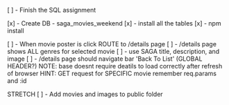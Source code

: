 [ ] - Finish the SQL assignment

[x] - Create DB - saga_movies_weekend
[x] - install all the tables
[x] - npm install

[ ] - When movie poster is click ROUTE to /details page
    [ ] - /details page shows ALL genres for selected movie
            [ ] -  use SAGA title, description, and image
    [ ] - /details page should navigate bar 'Back To List'
            (GLOBAL HEADER?)
    NOTE: base doesnt require deatils to load correctly after refresh of browser
    HINT: GET request for SPECIFIC movie remember req.params and :id
            
STRETCH
[ ] - Add movies and images to public folder 